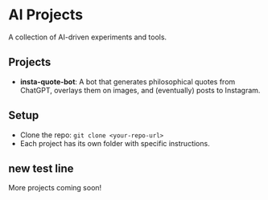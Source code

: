 # AI Projects
A collection of AI-driven experiments and tools.

## Projects
- **insta-quote-bot**: A bot that generates philosophical quotes 
from ChatGPT, overlays them on images, and (eventually) posts to 
Instagram.

## Setup
- Clone the repo: `git clone <your-repo-url>`
- Each project has its own folder with specific instructions.

## new test line

More projects coming soon!
